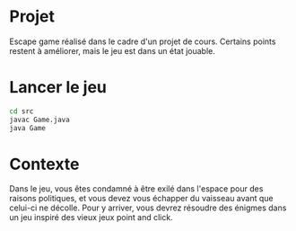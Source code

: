 # Projet

Escape game réalisé dans le cadre d'un projet de cours. 
Certains points restent à améliorer, mais le jeu est dans un état jouable.

# Lancer le jeu

```bash
cd src
javac Game.java
java Game
```

# Contexte

Dans le jeu, vous êtes condamné à être exilé dans l'espace pour des raisons politiques, et vous devez vous échapper du vaisseau avant que celui-ci ne décolle.
Pour y arriver, vous devrez résoudre des énigmes dans un jeu inspiré des vieux jeux point and click.
